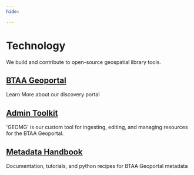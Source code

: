 ```yaml
---
hide:

---
```


# Technology

We build and contribute to open-source geospatial library tools.

<div class="grid-container">
  <div class="section">
    <h2><a href="geoportal">BTAA Geoportal</a></h2>
      <p>Learn More about our discovery portal</p>
      
  </div>


  <div class="section">
    <h2><a href="geomg">Admin Toolkit</a></h2>
    <p>'GEOMG' is our custom tool for ingesting, editing, and managing resources for the BTAA Geoportal.</p>
  </div>


  <div class="section">
    <h2><a href="metadataHandbook.md">Metadata Handbook</a></h2>
    <p>Documentation, tutorials, and python recipes for BTAA Geoportal metadata</p>
  </div>
</div>
</div>
